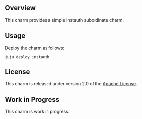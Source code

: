 Overview
--------

This charm provides a simple Instauth subordinate charm.  

Usage
-----

Deploy the charm as follows:

    juju deploy instauth

License
-------

This charm is released under version 2.0 of the [Apache License](http://www.apache.org/licenses/LICENSE-2.0).

Work in Progress
----------------

This charm is work in progress.
